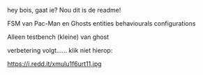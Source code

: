 hey bois, gaat ie?
Nou dit is de readme! 


FSM van Pac-Man en Ghosts
entities behaviourals configurations

Alleen testbench (kleine) van ghost

verbetering volgt......
klik niet hierop:

https://i.redd.it/xmulu1f6urt11.jpg

